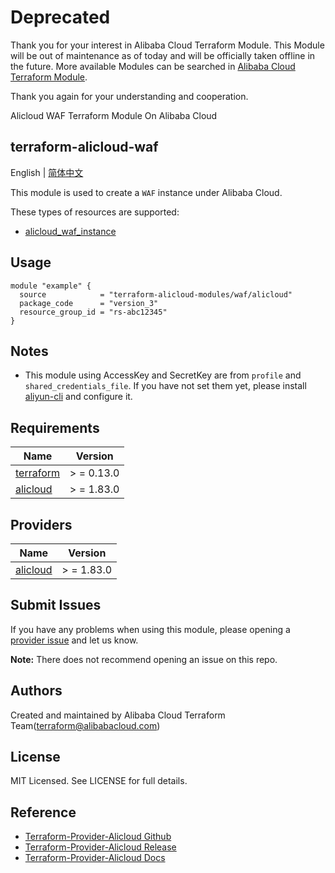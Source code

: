 # Deprecated

Thank you for your interest in Alibaba Cloud Terraform Module. This Module will be out of maintenance as of today and will be officially taken offline in the future. More available Modules can be searched in [Alibaba Cloud Terraform Module](https://registry.terraform.io/browse/modules?provider=alibaba).

Thank you again for your understanding and cooperation.

Alicloud WAF Terraform Module On Alibaba Cloud

terraform-alicloud-waf
---

English | [简体中文](README-CN.md)

This module is used to create a `WAF` instance under Alibaba Cloud.

These types of resources are supported:

* [alicloud_waf_instance](https://registry.terraform.io/providers/aliyun/alicloud/latest/docs/resources/waf_instance)

## Usage

```hcl
module "example" {
  source            = "terraform-alicloud-modules/waf/alicloud"
  package_code      = "version_3"
  resource_group_id = "rs-abc12345"
}
```

## Notes

* This module using AccessKey and SecretKey are from `profile` and `shared_credentials_file`. If you have not set them
  yet, please install [aliyun-cli](https://github.com/aliyun/aliyun-cli#installation) and configure it.

## Requirements

| Name | Version |
|------|---------|
| <a name="requirement_terraform"></a> [terraform](#requirement\_terraform) | > = 0.13.0 |
| <a name="requirement_alicloud"></a> [alicloud](#requirement\_alicloud) | > = 1.83.0 |

## Providers

| Name | Version |
|------|---------|
| <a name="provider_alicloud"></a> [alicloud](#provider\_alicloud) | > = 1.83.0 |

## Submit Issues

If you have any problems when using this module, please opening
a [provider issue](https://github.com/aliyun/terraform-provider-alicloud/issues/new) and let us know.

**Note:** There does not recommend opening an issue on this repo.

## Authors

Created and maintained by Alibaba Cloud Terraform Team(terraform@alibabacloud.com)

## License

MIT Licensed. See LICENSE for full details.

## Reference

* [Terraform-Provider-Alicloud Github](https://github.com/aliyun/terraform-provider-alicloud)
* [Terraform-Provider-Alicloud Release](https://releases.hashicorp.com/terraform-provider-alicloud/)
* [Terraform-Provider-Alicloud Docs](https://registry.terraform.io/providers/aliyun/alicloud/latest/docs)
